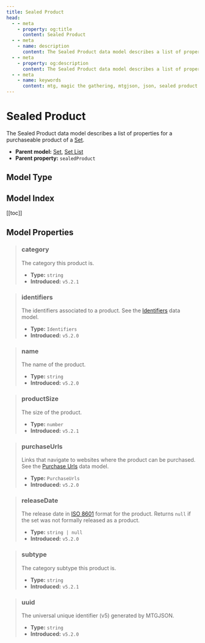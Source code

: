 ```yaml
---
title: Sealed Product
head:
  - - meta
    - property: og:title
      content: Sealed Product
  - - meta
    - name: description
      content: The Sealed Product data model describes a list of properties for a purchaseable product of a Set.
  - - meta
    - property: og:description
      content: The Sealed Product data model describes a list of properties for a purchaseable product of a Set.
  - - meta
    - name: keywords
      content: mtg, magic the gathering, mtgjson, json, sealed product
---
```


# Sealed Product

The Sealed Product data model describes a list of properties for a purchaseable product of a [Set](/data-models/set/).

- **Parent model:** [Set](/data-models/set/), [Set List](/data-models/set-list/)
- **Parent property:** `sealedProduct`

## Model Type

<ModelType type="SealedProduct" />

## Model Index

<PropertyToggler/>

[[toc]]

## Model Properties

> ### category <i class="optional"></i>
>
> The category this product is.
>
> - **Type:** `string`
> - **Introduced:** `v5.2.1`

> ### identifiers
>
> The identifiers associated to a product. See the [Identifiers](/data-models/identifiers/) data model.
>
> - **Type:** `Identifiers`
> - **Introduced:** `v5.2.0`

> ### name
>
> The name of the product.
>
> - **Type:** `string`
> - **Introduced:** `v5.2.0`

> ### productSize <i class="optional"></i>
>
> The size of the product.
>
> - **Type:** `number`
> - **Introduced:** `v5.2.1`

> ### purchaseUrls
>
> Links that navigate to websites where the product can be purchased. See the [Purchase Urls](/data-models/purchase-urls/) data model.
>
> - **Type:** `PurchaseUrls`
> - **Introduced:** `v5.2.0`

> ### releaseDate
>
> The release date in [ISO 8601](https://www.iso.org/iso-8601-date-and-time-format.html) format for the product. Returns `null` if the set was not formally released as a product.
>
> - **Type:** `string | null`
> - **Introduced:** `v5.2.0`

> ### subtype <i class="optional"></i>
>
> The category subtype this product is.
>
> - **Type:** `string`
> - **Introduced:** `v5.2.1`

> ### uuid
>
> The universal unique identifier (v5) generated by MTGJSON.
>
> - **Type:** `string`
> - **Introduced:** `v5.2.0`
